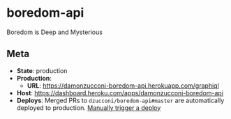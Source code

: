 # boredom-api

Boredom is Deep and Mysterious

## Meta

- **State**: production
- **Production**:
  - **URL**: https://damonzucconi-boredom-api.herokuapp.com/graphiql
- **Host**: https://dashboard.heroku.com/apps/damonzucconi-boredom-api
- **Deploys**: Merged PRs to `dzucconi/boredom-api#master` are automatically deployed to production. [Manually trigger a deploy](https://dashboard.heroku.com/apps/damonzucconi-boredom-api/deploy)
